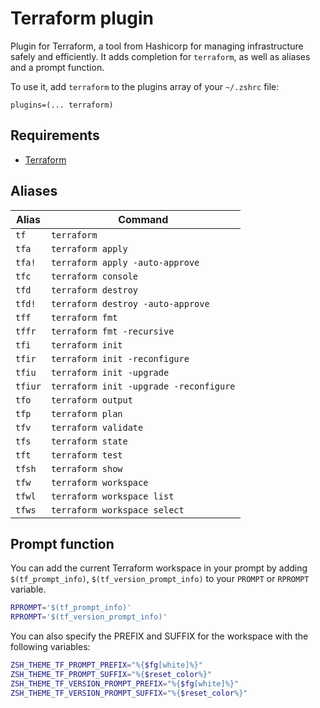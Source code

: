# Terraform plugin

Plugin for Terraform, a tool from Hashicorp for managing infrastructure safely and efficiently. It adds
completion for `terraform`, as well as aliases and a prompt function.

To use it, add `terraform` to the plugins array of your `~/.zshrc` file:

```shell
plugins=(... terraform)
```

## Requirements

- [Terraform](https://terraform.io/)

## Aliases

| Alias   | Command                                |
|---------|----------------------------------------|
| `tf`    | `terraform`                            |
| `tfa`   | `terraform apply`                      |
| `tfa!`  | `terraform apply -auto-approve`        |
| `tfc`   | `terraform console`                    |
| `tfd`   | `terraform destroy`                    |
| `tfd!`  | `terraform destroy -auto-approve`      |
| `tff`   | `terraform fmt`                        |
| `tffr`  | `terraform fmt -recursive`             |
| `tfi`   | `terraform init`                       |
| `tfir`  | `terraform init -reconfigure`          |
| `tfiu`  | `terraform init -upgrade`              |
| `tfiur` | `terraform init -upgrade -reconfigure` |
| `tfo`   | `terraform output`                     |
| `tfp`   | `terraform plan`                       |
| `tfv`   | `terraform validate`                   |
| `tfs`   | `terraform state`                      |
| `tft`   | `terraform test`                       |
| `tfsh`  | `terraform show`                       |
| `tfw`   | `terraform workspace`                  |
| `tfwl`  | `terraform workspace list`             |
| `tfws`  | `terraform workspace select`           |

## Prompt function

You can add the current Terraform workspace in your prompt by adding `$(tf_prompt_info)`,
`$(tf_version_prompt_info)` to your `PROMPT` or `RPROMPT` variable.

```sh
RPROMPT='$(tf_prompt_info)'
RPROMPT='$(tf_version_prompt_info)'
```

You can also specify the PREFIX and SUFFIX for the workspace with the following variables:

```sh
ZSH_THEME_TF_PROMPT_PREFIX="%{$fg[white]%}"
ZSH_THEME_TF_PROMPT_SUFFIX="%{$reset_color%}"
ZSH_THEME_TF_VERSION_PROMPT_PREFIX="%{$fg[white]%}"
ZSH_THEME_TF_VERSION_PROMPT_SUFFIX="%{$reset_color%}"
```
